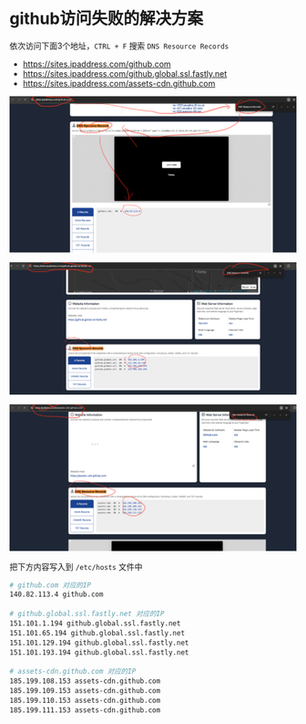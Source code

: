 # github访问失败的解决方案

依次访问下面3个地址，`CTRL + F` 搜索 `DNS Resource Records`

- https://sites.ipaddress.com/github.com
- https://sites.ipaddress.com/github.global.ssl.fastly.net
- https://sites.ipaddress.com/assets-cdn.github.com

![000](./pics/000.png)

![001](./pics/001.png)

![002](./pics/002.png)


把下方内容写入到 `/etc/hosts` 文件中

```bash
# github.com 对应的IP
140.82.113.4 github.com

# github.global.ssl.fastly.net 对应的IP
151.101.1.194 github.global.ssl.fastly.net
151.101.65.194 github.global.ssl.fastly.net
151.101.129.194 github.global.ssl.fastly.net
151.101.193.194 github.global.ssl.fastly.net

# assets-cdn.github.com 对应的IP
185.199.108.153 assets-cdn.github.com
185.199.109.153 assets-cdn.github.com
185.199.110.153 assets-cdn.github.com
185.199.111.153 assets-cdn.github.com

```